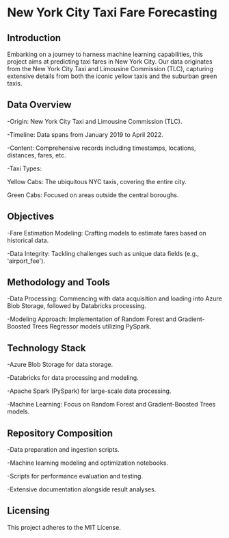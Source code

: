 # New York City Taxi Fare Forecasting

## Introduction

Embarking on a journey to harness machine learning capabilities, this project aims at predicting taxi fares in New York City. Our data originates from the New York City Taxi and Limousine Commission (TLC), capturing extensive details from both the iconic yellow taxis and the suburban green taxis.

## Data Overview

-Origin: New York City Taxi and Limousine Commission (TLC).

-Timeline: Data spans from January 2019 to April 2022.

-Content: Comprehensive records including timestamps, locations, distances, fares, etc.

-Taxi Types:

Yellow Cabs: The ubiquitous NYC taxis, covering the entire city.

Green Cabs: Focused on areas outside the central boroughs.

## Objectives

-Fare Estimation Modeling: Crafting models to estimate fares based on historical data.

-Data Integrity: Tackling challenges such as unique data fields (e.g., 'airport_fee').

## Methodology and Tools

-Data Processing: Commencing with data acquisition and loading into Azure Blob Storage, followed by Databricks processing.

-Modeling Approach: Implementation of Random Forest and Gradient-Boosted Trees Regressor models utilizing PySpark.

## Technology Stack

-Azure Blob Storage for data storage.

-Databricks for data processing and modeling.

-Apache Spark (PySpark) for large-scale data processing.

-Machine Learning: Focus on Random Forest and Gradient-Boosted Trees models.

## Repository Composition

-Data preparation and ingestion scripts.

-Machine learning modeling and optimization notebooks.

-Scripts for performance evaluation and testing.

-Extensive documentation alongside result analyses.


## Licensing
This project adheres to the MIT License.
